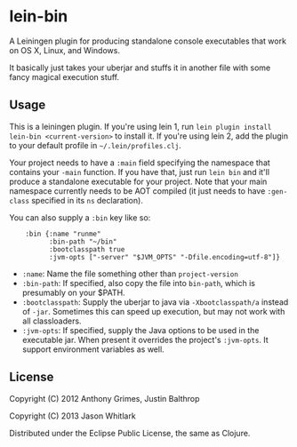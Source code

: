 # lein-bin

A Leiningen plugin for producing standalone console executables that
work on OS X, Linux, and Windows.

It basically just takes your uberjar and stuffs it in another file
with some fancy magical execution stuff.

## Usage

This is a leiningen plugin. If you're using lein 1, run `lein plugin
install lein-bin <current-version>` to install it.  If you're using
lein 2, add the plugin to your default profile in
`~/.lein/profiles.clj`.

Your project needs to have a `:main` field specifying the namespace
that contains your `-main` function.  If you have that, just run `lein
bin` and it'll produce a standalone executable for your project. Note
that your main namespace currently needs to be AOT compiled (it just
needs to have `:gen-class` specified in its `ns` declaration).

You can also supply a `:bin` key like so:

        :bin {:name "runme"
              :bin-path "~/bin"
              :bootclasspath true
              :jvm-opts ["-server" "$JVM_OPTS" "-Dfile.encoding=utf-8"]}

  * `:name`: Name the file something other than `project-version`
  * `:bin-path`: If specified, also copy the file into `bin-path`,
    which is presumably on your $PATH.
  * `:bootclasspath`: Supply the uberjar to java via
    `-Xbootclasspath/a` instead of `-jar`.  Sometimes this can speed
    up execution, but may not work with all classloaders.
  * `:jvm-opts`: If specified, supply the Java options to be used in
    the executable jar. When present it overrides the project's
    `:jvm-opts`. It support environment variables as well.

## License

Copyright (C) 2012 Anthony Grimes, Justin Balthrop

Copyright (C) 2013 Jason Whitlark

Distributed under the Eclipse Public License, the same as Clojure.
